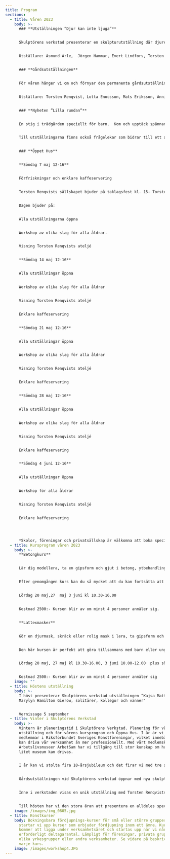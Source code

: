 ```yaml
---
title: Program
sections:
  - title: Våren 2023
    body: >-
      ### **Utställningen ”Djur kan inte ljuga”**


      Skulptörens verkstad presenterar en skulpturutställning där djuren spelar huvudrollen. Vi slår också ett slag för Torsten Renqvists bok ”Djur kan inte ljuga” som kommer att finnas till salu.


      Utställare: Asmund Arle,  Jörgen Hammar, Evert Lindfors, Torsten Rehnqvist, Lotta Enocsson, Mats Eriksson, Annika Heed, Anders Jansson, Mats Lodén, Dina Hviid, Mats Åberg, Bitte Jonason Åkerlund, Erik Åkerlund


      ### **Gårdsutställningen**


      För våren hänger vi om och förnyar den permanenta gårdsutställningen


      Utställare: Torsten Renqvist, Lotta Enocsson, Mats Eriksson, Annika Heed, Anders Jansson, Mats Lodén, Dina Hviid, Bitte Jonason Åkerlund, Erik Åkerlund, Mats Åberg  


      ### **Nyheten ”Lilla rundan”** 


      En stig i trädgården speciellt för barn.  Kom och upptäck spännande skulpturer i snåren!


      Till utställningarna finns också frågelekar som bidrar till ett aktivt betraktande i nyfikenhetens tecken!


      ### **Öppet Hus**


      **Söndag 7 maj 12-16**


      Förfriskningar och enklare kaffeservering


      Torsten Renqvists sällskapet bjuder på taklagsfest kl. 15- Torsten Renqvist ateljé har fått nytt tak. Böcker samt reproduktioner av valda träsnitt ur Renqvists Djurserie kommer att finnas till reducerat pris. Musikaliska improvisationer ramar in med trio Paul Stouthamer- cello, Matias Lindberg- piano, Jess Gerztenkorn- bas.


      Dagen bjuder på:


      Alla utställningarna öppna


      Workshop av olika slag för alla åldrar.


      Visning Torsten Renqvists ateljé


      **Söndag 14 maj 12-16**


      Alla utställningar öppna


      Workshop av olika slag för alla åldrar


      Visning Torsten Renqvists ateljé


      Enklare kaffeservering


      **Söndag 21 maj 12-16**


      Alla utställningar öppna


      Workshop av olika slag för alla åldrar


      Visning Torsten Renqvists ateljé


      Enklare kaffeservering


      **Söndag 28 maj 12-16**


      Alla utställningar öppna


      Workshop av olika slag för alla åldrar


      Visning Torsten Renqvists ateljé


      Enklare kaffeservering


      **Söndag 4 juni 12-16**


      Alla utställningar öppna


      Workshop för alla åldrar


      Visning Torsten Renqvists ateljé


      Enklare kaffeservering




      *Skolor, föreningar och privatsällskap är välkomna att boka specialvisningar på övriga tider*
  - title: Kursprogram våren 2023
    body: >-
      **Betongkurs**


      Lär dig modellera, ta en gipsform och gjut i betong, ytbehandling eller färgbehandling av betong


      Efter genomgången kurs kan du så mycket att du kan fortsätta att arbeta i betong på egen hand.


      Lördag 20 maj,27  maj 3 juni kl 10.30-16.00


      Kostnad 2500:- Kursen blir av om minst 4 personer anmäler sig.


      **Lattexmasker**


      Gör en djurmask, skräck eller rolig mask i lera, ta gipsform och gjut din egen latexmask, måla den


      Den här kursen är perfekt att göra tillsammans med barn eller ungdomar. Du får din egen mask att bära på fest eller äventyr. Dessutom kan du gjuta fler masker i samma form, kanske till hela familjen!


      Lördag 20 maj, 27 maj kl 10.30-16.00, 3 juni 10.00-12.00  plus söndag 4 juni kl 10.30-16.00.


      Kostnad 2500:- Kursen blir av om minst 4 personer anmäler sig
    image: ""
  - title: Höstens utställning
    body: >-
      I höst presenterar Skulptörens verkstad utställningen ”Kajsa Mattas och
      Marylyn Hamilton Gierow, solitärer, kollegor och vänner"


      Vernissage 5 september
  - title: Vinter i Skulptörens Verkstad
    body: >-
      Vintern är planeringstid i Skulptörens Verkstad. Planering för vårens
      utställning och för vårens kursprogram och Öppna Hus. I år är vi nyblivna
      medlemmar i Riksförbundet Sveriges Konstföreningar, vilket innebär att vi
      kan driva vår verksamhet än mer professionellt. Med vårt medlemskap i
      Arbetslivsmuseer ArbetSam har vi tillgång till stor kunskap om hur ett
      litet museum kan drivas. 


      I år kan vi stolta fira 10-årsjubileum och det firar vi med tre spännande utställningar!


      Gårdsutställningen vid Skulptörens verkstad öppnar med nya skulpturer tillsammans med de fasta som finns på gården. Gården är alltid öppen för besök.


      Inne i verkstaden visas en unik utställning med Torsten Renqvists teckningar och grafik! Där kan även ett antal skulpturer ses,  visning av Torstens ateljé sker varje söndag, ateljén ligger en liten bit från verkstaden.


      Till hösten har vi den stora äran att presentera en alldeles speciell utställning. Skulptur av Siri Derkert och Ninnan Santesson. Två stora konstnärer som även var goda vänner. Mer information om utställningen kommer längre fram!
    image: /images/img_0805.jpg
  - title: Konstkurser
    body: Bokningsbara fördjupnings-kurser för små eller större grupper. I år
      startar vi upp kurser som erbjuder fördjupning inom ett ämne. Kurserna
      kommer att ligga under verksamhetsåret och startas upp när vi når upp i
      erforderligt deltagarantal. Lämpligt för föreningar, privata grupper,
      olika yrkesgrupper eller andra verksamheter. Se vidare på beskrivning av
      varje kurs.
    image: /images/workshop4.JPG
---
```

